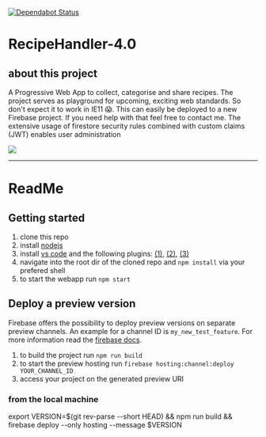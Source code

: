 [![Dependabot Status](https://api.dependabot.com/badges/status?host=github&repo=fabianhinz/RecipeHandler-4.0&identifier=207148306)](https://dependabot.com)

# RecipeHandler-4.0

## about this project

A Progressive Web App to collect, categorise and share recipes. The project serves as playground for upcoming, exciting web standards. So don't expect it to work in IE11 :scream:. This can easily be deployed to a new Firebase project. If you need help with that feel free to contact me. The extensive usage of firestore security rules combined with custom claims (JWT) enables user administration

![](./appPreview.svg)
___

# ReadMe

## Getting started

1. clone this repo
1. install [nodejs](https://nodejs.org/en/)
1. install [vs code](https://code.visualstudio.com/) and the following plugins: [(1)](https://marketplace.visualstudio.com/items?itemName=esbenp.prettier-vscode), [(2)](https://marketplace.visualstudio.com/items?itemName=dbaeumer.vscode-eslint), [(3)](https://marketplace.visualstudio.com/items?itemName=vscodeshift.material-ui-snippets)
1. navigate into the root dir of the cloned repo and `npm install` via your prefered shell
1. to start the webapp run `npm start`

## Deploy a preview version

Firebase offers the possibility to deploy preview versions on separate preview channels. An example for a channel ID is ```my_new_test_feature```. For more information read the [firebase docs](https://firebase.google.com/docs/hosting/test-preview-deploy#preview-channels).

1. to build the project run `npm run build`
1. to start the preview hosting run ```firebase hosting:channel:deploy YOUR_CHANNEL_ID```
1. access your project on the generated preview URI

### from the local machine

export VERSION=$(git rev-parse --short HEAD) && npm run build && firebase deploy --only hosting --message $VERSION